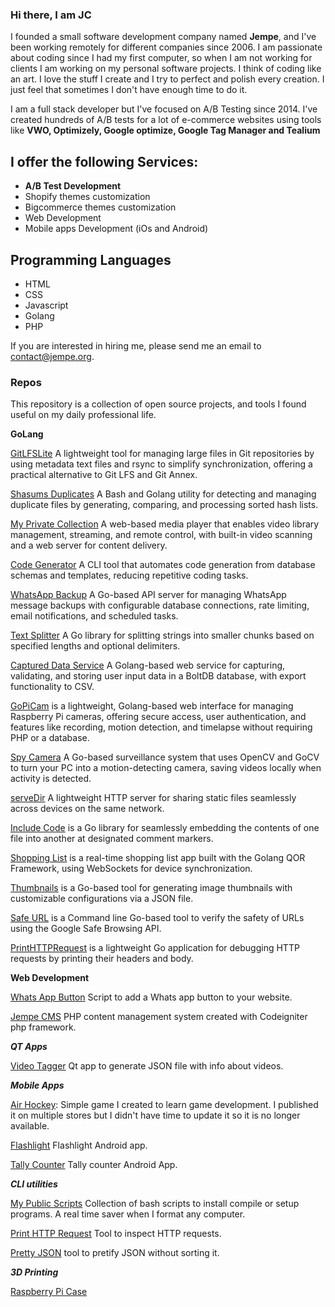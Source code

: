 ### Hi there, I am JC

I founded a small software development company named **Jempe**, and I've been working remotely for different companies since 2006. I am passionate about coding since I had my first computer, so when I am not working for clients I am working on my personal software projects. I think of coding like an art. I love the stuff I create and I try to perfect and polish every creation. I just feel that sometimes I don't have enough time to do it.

I am a full stack developer but I've focused on A/B Testing since 2014. I've created hundreds of A/B tests for a lot of e-commerce websites using tools like **VWO, Optimizely, Google optimize, Google Tag Manager and Tealium** 

## I offer the following Services:

* **A/B Test Development**
* Shopify themes customization
* Bigcommerce themes customization
* Web Development
* Mobile apps Development (iOs and Android)

## Programming Languages
* HTML
* CSS
* Javascript
* Golang
* PHP

If you are interested in hiring me, please send me an email to <a href="contact@jempe.org">contact@jempe.org<a>.

### Repos
This repository is a collection of open source projects, and tools I found useful on my daily professional life.

**GoLang**

<a href="https://github.com/jempe/gitlfslite">GitLFSLite</a> A lightweight tool for managing large files in Git repositories by using metadata text files and rsync to simplify synchronization, offering a practical alternative to Git LFS and Git Annex.

<a href="https://github.com/jempe/shasums_duplicates">Shasums Duplicates</a> A Bash and Golang utility for detecting and managing duplicate files by generating, comparing, and processing sorted hash lists.

<a href="https://github.com/jempe/mpc">My Private Collection</a> A web-based media player that enables video library management, streaming, and remote control, with built-in video scanning and a web server for content delivery.

<a href="https://github.com/jempe/code_generator">Code Generator</a> A CLI tool that automates code generation from database schemas and templates, reducing repetitive coding tasks.

<a href="https://github.com/jempe/whatsapp_backup">WhatsApp Backup</a> A Go-based API server for managing WhatsApp message backups with configurable database connections, rate limiting, email notifications, and scheduled tasks.

<a href="https://github.com/jempe/text_splitter">Text Splitter</a> A Go library for splitting strings into smaller chunks based on specified lengths and optional delimiters.

<a href="https://github.com/jempe/capture_fields">Captured Data Service</a> A Golang-based web service for capturing, validating, and storing user input data in a BoltDB database, with export functionality to CSV.

<a href="https://github.com/jempe/gopicam">GoPiCam</a> is a lightweight, Golang-based web interface for managing Raspberry Pi cameras, offering secure access, user authentication, and features like recording, motion detection, and timelapse without requiring PHP or a database.

<a href="https://github.com/jempe/spy_camera">Spy Camera</a> A Go-based surveillance system that uses OpenCV and GoCV to turn your PC into a motion-detecting camera, saving videos locally when activity is detected.

<a href="https://github.com/jempe/servedir">serveDir</a> A lightweight HTTP server for sharing static files seamlessly across devices on the same network.

<a href="https://github.com/jempe/include_code">Include Code</a> is a Go library for seamlessly embedding the contents of one file into another at designated comment markers.

<a href="https://github.com/jempe/shopping_list">Shopping List</a> is a real-time shopping list app built with the Golang QOR Framework, using WebSockets for device synchronization.

<a href="https://github.com/jempe/thumbnails">Thumbnails</a> is a  Go-based tool for generating image thumbnails with customizable configurations via a JSON file.

<a href="https://github.com/jempe/safeurl">Safe URL</a> is a Command line Go-based tool to verify the safety of URLs using the Google Safe Browsing API.

<a href="https://github.com/jempe/printhttprequest">PrintHTTPRequest</a> is a lightweight Go application for debugging HTTP requests by printing their headers and body.
  
**Web Development**
  
<a href="https://github.com/jempe/whatsapp_button">Whats App Button</a> Script to add a Whats app button to your website.
  
<a href="https://github.com/jempe/jempecms">Jempe CMS</a> PHP content management system created with Codeigniter php framework.
 
  
***QT Apps***
  
<a href="https://github.com/jempe/videoTagger">Video Tagger</a> Qt app to generate JSON file with info about videos.

***Mobile Apps***
  
<a href="https://github.com/jempe/hockey_all_platforms">Air Hockey</a>: Simple game I created to learn game development. I published it on multiple stores but I didn't have time to update it so it is no longer available.

<a href="https://github.com/jempe/flashlight">Flashlight</a> Flashlight Android app.
  
<a href="https://github.com/jempe/tally_counter_android">Tally Counter</a> Tally counter Android App.

***CLI utilities***
  
<a href="https://github.com/jempe/my_public_scripts">My Public Scripts</a> Collection of bash scripts to install compile or setup programs. A real time saver when I format any computer.
   
<a href="https://github.com/jempe/printhttprequest">Print HTTP Request</a> Tool to inspect HTTP requests.
  
<a href="https://github.com/jempe/prettyjson">Pretty JSON</a> tool to pretify JSON without sorting it.
  
***3D Printing***
  
<a href="https://github.com/jempe/raspberry_pi_case">Raspberry Pi Case</a>

<!--
**jempe/jempe** is a ✨ _special_ ✨ repository because its `README.md` (this file) appears on your GitHub profile.

Here are some ideas to get you started:

- 🔭 I’m currently working on ...
- 🌱 I’m currently learning ...
- 👯 I’m looking to collaborate on ...
- 🤔 I’m looking for help with ...
- 💬 Ask me about ...
- 📫 How to reach me: ...
- 😄 Pronouns: ...
- ⚡ Fun fact: ...
-->
